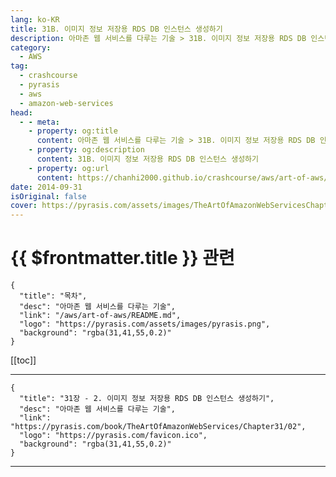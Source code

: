 ```yaml
---
lang: ko-KR
title: 31B. 이미지 정보 저장용 RDS DB 인스턴스 생성하기
description: 아마존 웹 서비스를 다루는 기술 > 31B. 이미지 정보 저장용 RDS DB 인스턴스 생성하기
category:
  - AWS
tag: 
  - crashcourse
  - pyrasis
  - aws 
  - amazon-web-services
head:
  - - meta:
    - property: og:title
      content: 아마존 웹 서비스를 다루는 기술 > 31B. 이미지 정보 저장용 RDS DB 인스턴스 생성하기
    - property: og:description
      content: 31B. 이미지 정보 저장용 RDS DB 인스턴스 생성하기
    - property: og:url
      content: https://chanhi2000.github.io/crashcourse/aws/art-of-aws/31B.html
date: 2014-09-31
isOriginal: false
cover: https://pyrasis.com/assets/images/TheArtOfAmazonWebServicesChapter31/4_.png
---
```


# {{ $frontmatter.title }} 관련

```component VPCard
{
  "title": "목차",
  "desc": "아마존 웹 서비스를 다루는 기술",
  "link": "/aws/art-of-aws/README.md",
  "logo": "https://pyrasis.com/assets/images/pyrasis.png",
  "background": "rgba(31,41,55,0.2)"
}
```

[[toc]]

---

```component VPCard
{
  "title": "31장 - 2. 이미지 정보 저장용 RDS DB 인스턴스 생성하기",
  "desc": "아마존 웹 서비스를 다루는 기술",
  "link": "https://pyrasis.com/book/TheArtOfAmazonWebServices/Chapter31/02",
  "logo": "https://pyrasis.com/favicon.ico",
  "background": "rgba(31,41,55,0.2)"
}
```

<!-- TODO: 작성 -->

---

<TagLinks />
